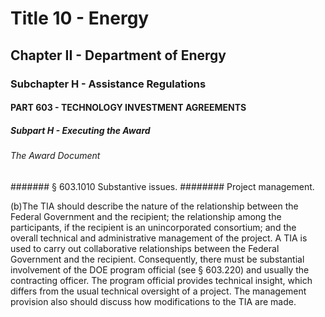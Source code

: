 
# Title 10 - Energy
## Chapter II - Department of Energy
### Subchapter H - Assistance Regulations
#### PART 603 - TECHNOLOGY INVESTMENT AGREEMENTS
##### Subpart H - Executing the Award
###### The Award Document
####### § 603.1010 Substantive issues.
######## Project management.

(b)The TIA should describe the nature of the relationship between the Federal Government and the recipient; the relationship among the participants, if the recipient is an unincorporated consortium; and the overall technical and administrative management of the project. A TIA is used to carry out collaborative relationships between the Federal Government and the recipient. Consequently, there must be substantial involvement of the DOE program official (see § 603.220) and usually the contracting officer. The program official provides technical insight, which differs from the usual technical oversight of a project. The management provision also should discuss how modifications to the TIA are made.
